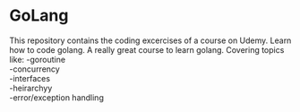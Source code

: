 # GoLang
This repository contains the coding excercises of a course on Udemy.
Learn how to code golang. A really great course to learn golang.
Covering topics like: 
 -goroutine <br/>
 -concurrency <br/>
 -interfaces <br/>
 -heirarchyy <br/>
 -error/exception handling <br/>
